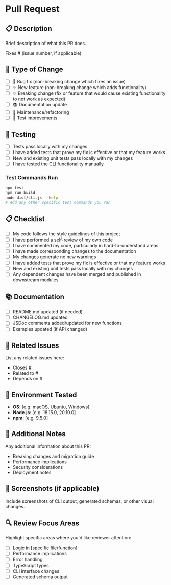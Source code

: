 # Pull Request

## 📋 Description
Brief description of what this PR does.

Fixes # (issue number, if applicable)

## 🔄 Type of Change
- [ ] 🐛 Bug fix (non-breaking change which fixes an issue)
- [ ] ✨ New feature (non-breaking change which adds functionality)
- [ ] 💥 Breaking change (fix or feature that would cause existing functionality to not work as expected)
- [ ] 📚 Documentation update
- [ ] 🔧 Maintenance/refactoring
- [ ] 🧪 Test improvements

## 🧪 Testing
- [ ] Tests pass locally with my changes
- [ ] I have added tests that prove my fix is effective or that my feature works
- [ ] New and existing unit tests pass locally with my changes
- [ ] I have tested the CLI functionality manually

### Test Commands Run
```bash
npm test
npm run build
node dist/cli.js --help
# Add any other specific test commands you ran
```

## 📋 Checklist
- [ ] My code follows the style guidelines of this project
- [ ] I have performed a self-review of my own code
- [ ] I have commented my code, particularly in hard-to-understand areas
- [ ] I have made corresponding changes to the documentation
- [ ] My changes generate no new warnings
- [ ] I have added tests that prove my fix is effective or that my feature works
- [ ] New and existing unit tests pass locally with my changes
- [ ] Any dependent changes have been merged and published in downstream modules

## 📚 Documentation
- [ ] README.md updated (if needed)
- [ ] CHANGELOG.md updated
- [ ] JSDoc comments added/updated for new functions
- [ ] Examples updated (if API changed)

## 🔄 Related Issues
List any related issues here:
- Closes #
- Related to #
- Depends on #

## 📱 Environment Tested
- **OS**: [e.g. macOS, Ubuntu, Windows]
- **Node.js**: [e.g. 18.15.0, 20.10.0]
- **npm**: [e.g. 9.5.0]

## 📎 Additional Notes
Any additional information about this PR:
- Breaking changes and migration guide
- Performance implications
- Security considerations
- Deployment notes

## 📸 Screenshots (if applicable)
Include screenshots of CLI output, generated schemas, or other visual changes.

## 🔍 Review Focus Areas
Highlight specific areas where you'd like reviewer attention:
- [ ] Logic in [specific file/function]
- [ ] Performance implications
- [ ] Error handling
- [ ] TypeScript types
- [ ] CLI interface changes
- [ ] Generated schema output